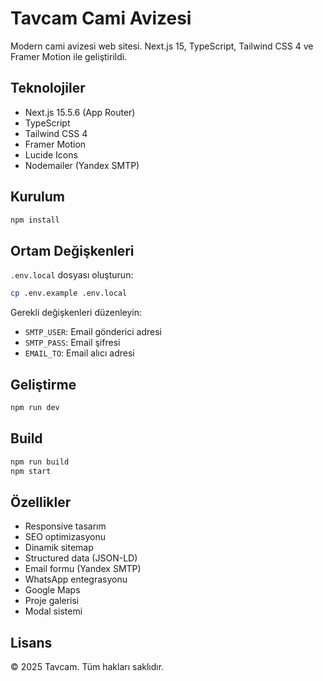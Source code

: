 # Tavcam Cami Avizesi

Modern cami avizesi web sitesi. Next.js 15, TypeScript, Tailwind CSS 4 ve Framer Motion ile geliştirildi.

## Teknolojiler

- Next.js 15.5.6 (App Router)
- TypeScript
- Tailwind CSS 4
- Framer Motion
- Lucide Icons
- Nodemailer (Yandex SMTP)

## Kurulum

```bash
npm install
```

## Ortam Değişkenleri

`.env.local` dosyası oluşturun:

```bash
cp .env.example .env.local
```

Gerekli değişkenleri düzenleyin:
- `SMTP_USER`: Email gönderici adresi
- `SMTP_PASS`: Email şifresi
- `EMAIL_TO`: Email alıcı adresi

## Geliştirme

```bash
npm run dev
```

## Build

```bash
npm run build
npm start
```

## Özellikler

- Responsive tasarım
- SEO optimizasyonu
- Dinamik sitemap
- Structured data (JSON-LD)
- Email formu (Yandex SMTP)
- WhatsApp entegrasyonu
- Google Maps
- Proje galerisi
- Modal sistemi

## Lisans

© 2025 Tavcam. Tüm hakları saklıdır.
